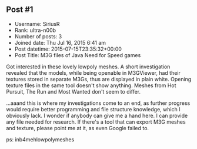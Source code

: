 ## Post #1
- Username: SiriusR
- Rank: ultra-n00b
- Number of posts: 3
- Joined date: Thu Jul 16, 2015 6:41 am
- Post datetime: 2015-07-15T23:35:32+00:00
- Post Title: M3G files of Java Need for Speed games

Got interested in these lovely lowpoly meshes.
A short investigation revealed that the models, while being openable in M3GViewer, had their textures stored in separate M3Gs, thus are displayed in plain white. Opening texture files in the same tool doesn't show anything. Meshes from Hot Pursuit, The Run and Most Wanted don't seem to differ.


...aaand this is where my investigations come to an end, as further progress would require better programming and file structure knowledge, which I obviously lack.
I wonder if anybody can give me a hand here. I can provide any file needed for research.
If there's a tool that can export M3G meshes and texture, please point me at it, as even Google failed to.

ps: inb4mehlowpolymeshes

